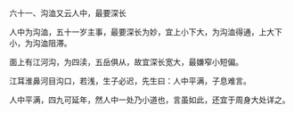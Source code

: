 六十一、沟洫又云人中，最要深长

人中为沟洫，五十一岁主事，最要深长为妙，宜上小下大，为沟洫得通，上大下小，为沟洫阻滞。

面上有江河沟，为四渎，五岳俱从，故宜深长宽大，最嫌窄小短偏。

江耳淮鼻河目沟口，若浅，生子必迟，先生曰：人中平满，子息难言。

人中平满，四九可延年，然人中一处乃小道也，言虽如此，还宜于周身大处详之。

